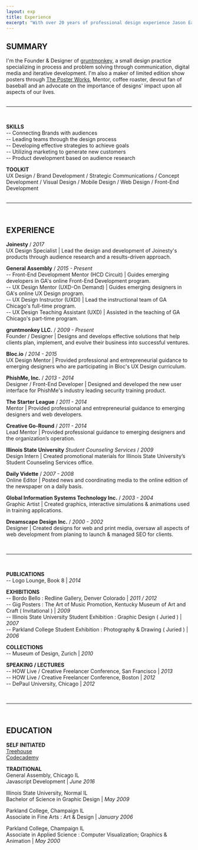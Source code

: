 ```yaml
---
layout: exp
title: Experience
excerpt: "With over 20 years of professional design experience Jason Early has worked in many industries and with some of the largest tech companies around. "
---
```


## SUMMARY

I'm the Founder & Designer of [gruntmonkey](https://gruntmonkey.com/ "gruntmonkey"), a small design practice specializing in process and problem solving through communication, digital media and iterative development. I'm also a maker of limited edition show posters through [The Poster Works](http://theposterworks.com/ "The Poster Works"), Mentor, coffee roaster, devout fan of baseball and an advocate on the importance of designs' impact upon all aspects of our lives.  
<br/>

<hr>
<br/>

**SKILLS**  
-- Connecting Brands with audiences  
-- Leading teams through the design process  
-- Developing effective strategies to achieve goals  
-- Utilizing marketing to generate new customers  
-- Product development based on audience research

**TOOLKIT**  
UX Design / Brand Development / Strategic Communications / Concept Development /
Visual Design / Mobile Design / Web Design / Front-End Development  
<br/>

<hr>
<br/>

## EXPERIENCE

**Joinesty** / _2017_  
UX Design Specialist | Lead the design and development of Joinesty's products through audience research and a results-driven approach.

**General Assembly** / _2015 - Present_  
-- Front-End Development Mentor (HCD Circuit) | Guides emerging developers in GA's online Front-End Development program.  
-- UX Design Mentor (UXD-On Demand) | Guides emerging designers in GA's online UX Design program.  
-- UX Design Instructor (UXDI) | Lead the instructional team of GA Chicago's full-time program.  
-- UX Design Teaching Assistant (UXD) | Assisted in the teaching of GA Chicago's part-time program.

**gruntmonkey LLC.** / _2009 - Present_  
Founder / Designer | Designs and develops effective solutions that help clients plan,
implement, and evolve their business into successful ventures.

**Bloc.io** / _2014 - 2015_  
UX Design Mentor | Provided professional and entrepreneurial guidance to emerging designers
who are participating in Bloc's UX Design curriculum.

**PhishMe, Inc.** / _2013 - 2014_  
Designer / Front-End Developer | Designed and developed the new user interface for
PhishMe's industry leading security training product.

**The Starter League** / _2011 - 2014_  
Mentor | Provided professional and entrepreneurial guidance to emerging
designers and web developers.

**Creative Go-Round** / _2011 - 2014_  
Lead Mentor | Provided professional guidance to emerging designers and
the organization’s operation.

**Illinois State University** _Student Counseling Services_ / _2009_  
Design Intern | Created promotional materials for Illinois State University’s Student Counseling Services office.

**Daily Vidette** / _2007 - 2008_  
Online Editor | Posted news and coordinating media to the online edition of the newspaper on a daily basis.

**Global Information Systems Technology Inc.** / _2003 - 2004_  
Graphic Artist | Created graphics, interactive simulations & animations used in training applications.

**Dreamscape Design Inc.** / _2000 - 2002_  
Designer | Created designs for web and print media, oversaw all aspects of web development from planing to launch & managed SEO for clients.

<br/>
<hr>
<br/>

**PUBLICATIONS**  
-- Logo Lounge, Book 8 | _2014_

**EXHIBITIONS**  
-- Bordo Bello : Redline Gallery, Denver Colorado | _2011 / 2012_  
-- Gig Posters : The Art of Music Promotion, Kentucky Museum of Art and Craft ( Invitational ) | _2009_  
-- Illinois State University Student Exhibition : Graphic Design ( Juried ) | _2007_  
-- Parkland College Student Exhibition : Photography & Drawing ( Juried ) | _2006_

**COLLECTIONS**  
-- Museum of Design, Zurich | _2010_

**SPEAKING / LECTURES**  
-- HOW Live / Creative Freelancer Conference, San Francisco | _2013_  
-- HOW Live / Creative Freelancer Conference, Boston | _2012_  
-- DePaul University, Chicago | _2012_

<br/>
<hr>
<br/>

## EDUCATION

**SELF INITIATED**  
[Treehouse](http://teamtreehouse.com/jasonearly "Jason Early on Treehouse")  
[Codecademy](http://www.codecademy.com/jasonearly "Jason Early on Codecademy")

**TRADITIONAL**  
General Assembly, Chicago IL  
Javascript Development | _June 2016_

Illinois State University, Normal IL  
Bachelor of Science in Graphic Design | _May 2009_

Parkland College, Champaign IL  
Associate in Fine Arts : Art & Design | _January 2006_

Parkland College, Champaign IL  
Associate in Applied Science : Computer Visualization; Graphics & Animation | _May 2000_  
<br/>
